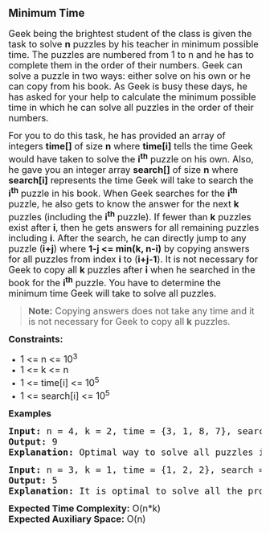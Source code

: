 <h2>Minimum Time</h2><p><span style="font-size: 18px;">Geek being the brightest student of the class is given the task to solve <strong>n</strong> puzzles by his teacher in minimum possible time. The puzzles are numbered from 1 to n and he has to complete them in the order of their numbers. Geek can solve a puzzle in two ways: either solve on his own or he can copy from his book. As Geek is busy these days, he has asked for your help to calculate the minimum possible time in which he can solve all puzzles in the order of their numbers.</span></p>
<p><span style="font-size: 18px;">For you to do this task, he has provided an array of integers <strong>time[]</strong> of size <strong>n</strong> where <strong>time[i]</strong> tells the time Geek would have taken to solve the <strong>i<sup>th</sup></strong> puzzle on his own. Also, he gave you an integer array <strong>search[]</strong> of size <strong>n</strong> where <strong>search[i]</strong> represents the time Geek will take to search the <strong>i<sup>th</sup></strong> puzzle in his book. When Geek searches for the <strong>i<sup>th</sup></strong> puzzle, he also gets to know the answer for the next <strong>k</strong> puzzles (including the <strong>i<sup>th</sup></strong> puzzle). If fewer than <strong>k</strong> puzzles exist after <strong>i</strong>, then he gets answers for all remaining puzzles including <strong>i</strong>. After the search, he can directly jump to any puzzle (<strong>i+j</strong>) where <strong>1-j &lt;= min(k, n-i)</strong> by copying answers for all puzzles from index <strong>i</strong> to (<strong>i+j-1</strong>). It is not necessary for Geek to copy all <strong>k</strong> puzzles after <strong>i</strong> when he searched in the book for the <strong>i<sup>th</sup></strong> puzzle. You have to determine the minimum time Geek will take to solve all puzzles.</span></p>
<blockquote>
<p><span style="font-size: 18px;"><strong>Note:</strong> Copying answers does not take any time and it is not necessary for Geek to copy all <strong>k</strong> puzzles.</span></p>
</blockquote>
<p><span style="font-size: 18px;"><strong>Constraints:</strong></span></p>
<ul>
<li><span style="font-size: 18px;">1 &lt;= n &lt;= 10<sup>3</sup></span></li>
<li><span style="font-size: 18px;">1 &lt;= k &lt;= n</span></li>
<li><span style="font-size: 18px;">1 &lt;= time[i] &lt;= 10<sup>5</sup></span></li>
<li><span style="font-size: 18px;">1 &lt;= search[i] &lt;= 10<sup>5</sup></span></li>
</ul>
<p><span style="font-size: 18px;"><strong>Examples</strong></span></p>
<pre><span style="font-size: 18px;"><strong>Input:</strong> n = 4, k = 2, time = {3, 1, 8, 7}, search = {4, 4, 6, 2}
<strong>Output:</strong> 9
<strong>Explanation:</strong> Optimal way to solve all puzzles is to solve puzzle 1 on your own that will take 3 mins and then we can search for puzzle 2 in the book that will take 4 units of time and also by doing this search we will also know the answer for puzzle 3, which we can directly copy. Now again for puzzle 4, we can just search and copy the answer. So total it takes 3+4+2 = 9 mins to complete all puzzles.</span></pre>
<pre><span style="font-size: 18px;"><strong>Input:</strong> n = 3, k = 1, time = {1, 2, 2}, search = {4, 6, 6}
<strong>Output:</strong> 5
<strong>Explanation:</strong> It is optimal to solve all the problems on your own. So the answer is (1+2+2) = 5.</span></pre>
<p><span style="font-size: 18px;"><strong>Expected Time Complexity:</strong> O(n*k)<br><strong>Expected Auxiliary Space:</strong> O(n)&nbsp;</span></p>
</div>
